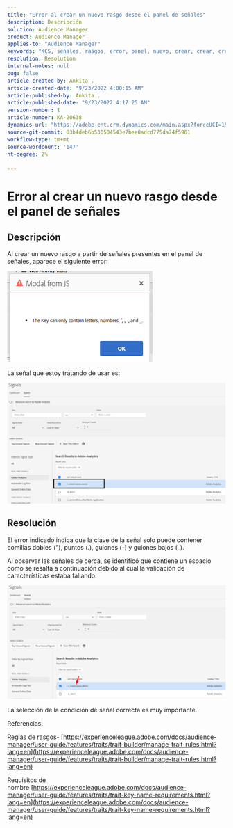 ```yaml
---
title: "Error al crear un nuevo rasgo desde el panel de señales"
description: Descripción
solution: Audience Manager
product: Audience Manager
applies-to: "Audience Manager"
keywords: "KCS, señales, rasgos, error, panel, nuevo, crear, crear, crear"
resolution: Resolution
internal-notes: null
bug: false
article-created-by: Ankita .
article-created-date: "9/23/2022 4:00:15 AM"
article-published-by: Ankita .
article-published-date: "9/23/2022 4:17:25 AM"
version-number: 1
article-number: KA-20638
dynamics-url: "https://adobe-ent.crm.dynamics.com/main.aspx?forceUCI=1&pagetype=entityrecord&etn=knowledgearticle&id=3b376f32-f43a-ed11-9db1-0022480868ff"
source-git-commit: 03b4deb6b530504543e7bee0adcd775da74f5961
workflow-type: tm+mt
source-wordcount: '147'
ht-degree: 2%

---
```


# Error al crear un nuevo rasgo desde el panel de señales

## Descripción


Al crear un nuevo rasgo a partir de señales presentes en el panel de señales, aparece el siguiente error:

![](assets/___7cc00897-f63a-ed11-9db1-0022480868ff___.png)



La señal que estoy tratando de usar es:

![](assets/___7ec00897-f63a-ed11-9db1-0022480868ff___.png)


## Resolución


El error indicado indica que la clave de la señal solo puede contener comillas dobles (&quot;), puntos (.), guiones (-) y guiones bajos (_).



Al observar las señales de cerca, se identificó que contiene un espacio como se resalta a continuación debido al cual la validación de características estaba fallando.



![](assets/d04f0008-f63a-ed11-9db1-0022480868ff.png)

La selección de la condición de señal correcta es muy importante.

Referencias:

Reglas de rasgos- [https://experienceleague.adobe.com/docs/audience-manager/user-guide/features/traits/trait-builder/manage-trait-rules.html?lang=en](https://experienceleague.adobe.com/docs/audience-manager/user-guide/features/traits/trait-builder/manage-trait-rules.html?lang=en)

Requisitos de nombre [https://experienceleague.adobe.com/docs/audience-manager/user-guide/features/traits/trait-key-name-requirements.html?lang=en](https://experienceleague.adobe.com/docs/audience-manager/user-guide/features/traits/trait-key-name-requirements.html?lang=en)
